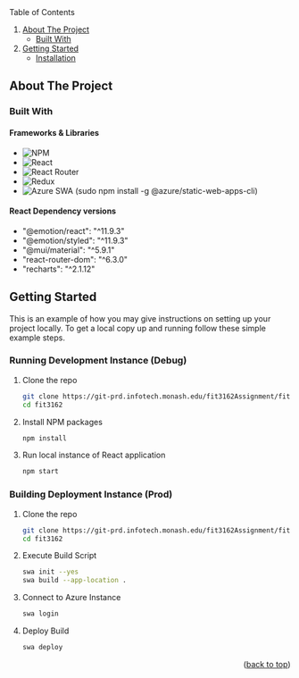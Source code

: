 <summary>Table of Contents</summary>
<ol>
    <li>
        <a href="#about-the-project">About The Project</a>
        <ul>
        <li><a href="#built-with">Built With</a></li>
        </ul>
    </li>
    <li>
        <a href="#getting-started">Getting Started</a>
        <ul>
        <li><a href="#installation">Installation</a></li>
        </ul>
    </li>
</ol>

<!-- ABOUT THE PROJECT -->
## About The Project

### Built With

#### Frameworks & Libraries
* ![NPM]
* ![React]
* ![React Router]
* ![Redux]
* ![Azure] SWA (sudo npm install -g @azure/static-web-apps-cli)

#### React Dependency versions
* "@emotion/react": "^11.9.3"
* "@emotion/styled": "^11.9.3"
* "@mui/material": "^5.9.1"
* "react-router-dom": "^6.3.0"
* "recharts": "^2.1.12"

<!-- GETTING STARTED -->
## Getting Started

This is an example of how you may give instructions on setting up your project locally.
To get a local copy up and running follow these simple example steps.

### Running Development Instance (Debug)

1. Clone the repo
   ```sh
   git clone https://git-prd.infotech.monash.edu/fit3162Assignment/fit3162.git
   cd fit3162
   ```
2. Install NPM packages
   ```sh
   npm install
   ```
3. Run local instance of React application
   ```sh
   npm start
   ```

### Building Deployment Instance (Prod)

1. Clone the repo
   ```sh
   git clone https://git-prd.infotech.monash.edu/fit3162Assignment/fit3162.git
   cd fit3162
   ```
2. Execute Build Script
   ```sh
   swa init --yes
   swa build --app-location .
   ```

3. Connect to Azure Instance
   ```sh
   swa login
   ```

4. Deploy Build
   ```sh
   swa deploy
   ```

<p align="right">(<a href="#top">back to top</a>)</p>

<!-- MARKDOWN LINKS & IMAGES -->

[NPM]: https://img.shields.io/badge/NPM-%23000000.svg?style=for-the-badge&logo=npm&logoColor=white
[React Router]: https://img.shields.io/badge/React_Router-CA4245?style=for-the-badge&logo=react-router&logoColor=white
[Docker]: https://img.shields.io/badge/docker-%230db7ed.svg?style=for-the-badge&logo=docker&logoColor=white
[Redux]: https://img.shields.io/badge/redux-%23593d88.svg?style=for-the-badge&logo=redux&logoColor=white
[React]: https://img.shields.io/badge/React-20232A?style=for-the-badge&logo=react&logoColor=61DAFB
[Azure]: (https://img.shields.io/badge/azure-%230072C6.svg?style=for-the-badge&logo=microsoftazure&logoColor=white)